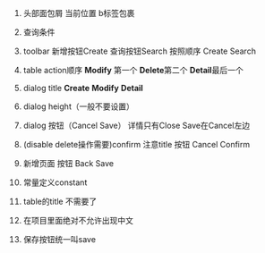 1.  头部面包屑  当前位置 b标签包裹

2.  查询条件  

3.  toolbar 新增按钮Create 查询按钮Search  按照顺序 Create Search

4.  table action顺序 **Modify** 第一个  **Delete**第二个  **Detail**最后一个

5.  dialog title  **Create** **Modify** **Detail**

6.  dialog height（一般不要设置）

7.  dialog  按钮（Cancel  Save）  详情只有Close  Save在Cancel左边

8.  (disable  delete操作需要)confirm   注意title 按钮 Cancel Confirm

9.  新增页面 按钮 Back Save

10. 常量定义constant

11. table的title 不需要了

12. 在项目里面绝对不允许出现中文

13. 保存按钮统一叫save 